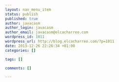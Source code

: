 ```yaml
--- 
layout: nav_menu_item
status: publish
published: true
author: javacasm
author_login: javacasm
author_email: javacasm@elcacharreo.com
wordpress_id: 1011
wordpress_url: http://blog.elcacharreo.com/?p=1011
date: 2013-12-26 22:26:34 +01:00
categories: []

tags: []

comments: []

---
```

 
